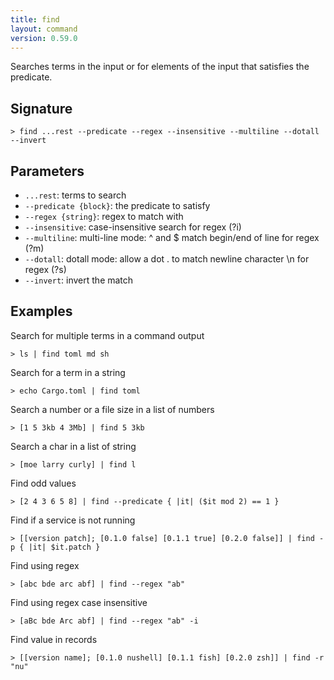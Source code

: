```yaml
---
title: find
layout: command
version: 0.59.0
---
```


Searches terms in the input or for elements of the input that satisfies the predicate.

## Signature

```> find ...rest --predicate --regex --insensitive --multiline --dotall --invert```

## Parameters

 -  `...rest`: terms to search
 -  `--predicate {block}`: the predicate to satisfy
 -  `--regex {string}`: regex to match with
 -  `--insensitive`: case-insensitive search for regex (?i)
 -  `--multiline`: multi-line mode: ^ and $ match begin/end of line for regex (?m)
 -  `--dotall`: dotall mode: allow a dot . to match newline character \n for regex (?s)
 -  `--invert`: invert the match

## Examples

Search for multiple terms in a command output
```shell
> ls | find toml md sh
```

Search for a term in a string
```shell
> echo Cargo.toml | find toml
```

Search a number or a file size in a list of numbers
```shell
> [1 5 3kb 4 3Mb] | find 5 3kb
```

Search a char in a list of string
```shell
> [moe larry curly] | find l
```

Find odd values
```shell
> [2 4 3 6 5 8] | find --predicate { |it| ($it mod 2) == 1 }
```

Find if a service is not running
```shell
> [[version patch]; [0.1.0 false] [0.1.1 true] [0.2.0 false]] | find -p { |it| $it.patch }
```

Find using regex
```shell
> [abc bde arc abf] | find --regex "ab"
```

Find using regex case insensitive
```shell
> [aBc bde Arc abf] | find --regex "ab" -i
```

Find value in records
```shell
> [[version name]; [0.1.0 nushell] [0.1.1 fish] [0.2.0 zsh]] | find -r "nu"
```
